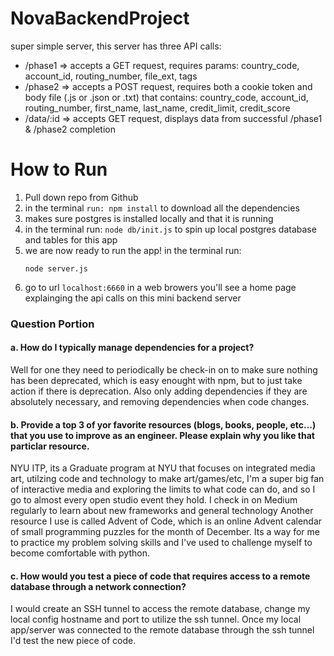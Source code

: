 # NovaBackendProject
super simple server, this server has three API calls:
* /phase1  => accepts a GET request, requires params: country_code, account_id, routing_number, file_ext, tags
* /phase2	 => accepts a POST request, requires both a cookie token and body file (.js or .json or .txt) that contains: country_code, account_id, routing_number, first_name, last_name, credit_limit, credit_score
* /data/:id  => accepts GET request, displays data from successful /phase1 & /phase2 completion

# How to Run
1. Pull down repo from Github
2. in the terminal `run: npm install`
	to download all the dependencies
3. makes sure postgres is installed locally and that it is running
4. in the terminal run: `node db/init.js`
	to spin up local postgres database and tables for this app
5. we are now ready to run the app! in the terminal run:
	```
	node server.js
	```
6. go to url `localhost:6660` in a web browers
	you'll see a home page explainging the api calls on this mini backend server

### Question Portion

#### a. How do I typically manage dependencies for a project?

 Well for one they need to periodically be check-in on to make sure nothing has been deprecated, which is easy enought with npm, but to just take action if there is deprecation. Also only adding dependencies if they are absolutely necessary, and removing dependencies when code changes.

#### b. Provide a top 3 of yor favorite resources (blogs, books, people, etc...) that you use to improve as an engineer. Please explain why you like that particlar resource.

NYU ITP, its a Graduate program at NYU that focuses on integrated media art, utilzing code and technology to make art/games/etc, I'm a super big fan of interactive media and exploring the limits to what code can do, and so I go to almost every open studio event they hold.
I check in on Medium regularly to learn about new frameworks and general technology
Another resource I use is called Advent of Code, which is an online Advent calendar of small programming puzzles for the month of December. Its a way for me to practice my problem solving skills and I've used to challenge myself to become comfortable with python.

#### c. How would you test a piece of code that requires access to a remote database through a network connection?

I would create an SSH tunnel to access the remote database, change my local config hostname and port to utilize the ssh tunnel. Once my local app/server was connected to the remote database through the ssh tunnel I'd test the new piece of code.


